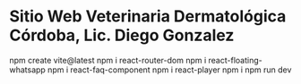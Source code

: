# Sitio Web Veterinaria Dermatológica Córdoba, Lic. Diego Gonzalez


npm create vite@latest
npm i react-router-dom
npm i react-floating-whatsapp
npm i react-faq-component
npm i react-player
npm i
npm run dev

